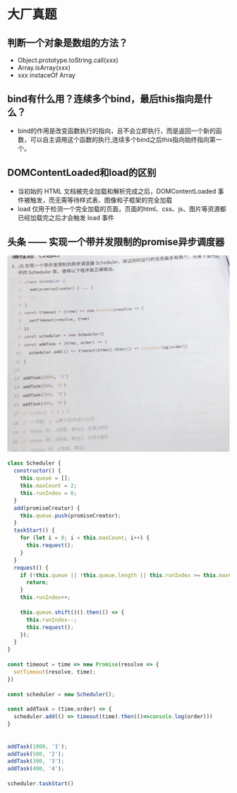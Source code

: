 # 大厂真题

## 判断一个对象是数组的方法？
- Object.prototype.toString.call(xxx)
- Array.isArray(xxx)
- xxx instaceOf Array

## bind有什么用？连续多个bind，最后this指向是什么？
- bind的作用是改变函数执行的指向，且不会立即执行，而是返回一个新的函数，可以自主调用这个函数的执行,连续多个bind之后this指向始终指向第一个。

## DOMContentLoaded和load的区别

- 当初始的 HTML 文档被完全加载和解析完成之后，DOMContentLoaded 事件被触发，而无需等待样式表、图像和子框架的完全加载
- load 仅用于检测一个完全加载的页面，页面的html、css、js、图片等资源都已经加载完之后才会触发 load 事件

## 头条 —— 实现一个带并发限制的promise异步调度器
![原型](../diaoduqi.png)
```js
class Scheduler {
  constructor() {
    this.queue = [];
    this.maxCount = 2;
    this.runIndex = 0;
  }
  add(promiseCreator) {
    this.queue.push(promiseCreator);
  }
  taskStart() {
    for (let i = 0; i < this.maxCount; i++) {
      this.request();
    }
  }
  request() {
    if (!this.queue || !this.queue.length || this.runIndex >= this.maxCount) {
      return;
    }
    this.runIndex++;

    this.queue.shift()().then(() => {
      this.runIndex--;
      this.request();
    });
  }
}
   
const timeout = time => new Promise(resolve => {
  setTimeout(resolve, time);
})
  
const scheduler = new Scheduler();
  
const addTask = (time,order) => {
  scheduler.add(() => timeout(time).then(()=>console.log(order)))
}
  
  
addTask(1000, '1');
addTask(500, '2');
addTask(300, '3');
addTask(400, '4');
  
scheduler.taskStart()

```